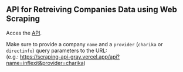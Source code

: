 ## API for Retreiving Companies Data using Web Scraping

Acces the [API](https://scraping-api-gray.vercel.app/api).<br>

Make sure to provide a company `name` and a `provider` (`charika` or `directinfo`) query parameters to the URL:<br>
(e.g.: https://scraping-api-gray.vercel.app/api?name=inflexit&provider=charika)
